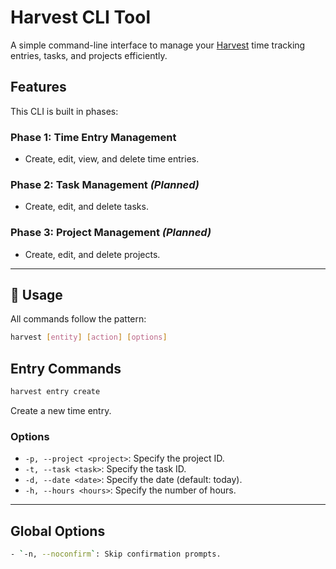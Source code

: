 # Harvest CLI Tool

A simple command-line interface to manage your [Harvest](https://www.getharvest.com/) time tracking entries, tasks, and projects efficiently.

## Features

This CLI is built in phases:

### Phase 1: Time Entry Management

- Create, edit, view, and delete time entries.

### Phase 2: Task Management *(Planned)*

- Create, edit, and delete tasks.

### Phase 3: Project Management *(Planned)*

- Create, edit, and delete projects.

---

## 🚀 Usage

All commands follow the pattern:

```bash
harvest [entity] [action] [options]
```

## Entry Commands

```bash
harvest entry create
```

Create a new time entry.

### Options

- `-p, --project <project>`: Specify the project ID.
- `-t, --task <task>`: Specify the task ID.
- `-d, --date <date>`: Specify the date (default: today).
- `-h, --hours <hours>`: Specify the number of hours.

---

## Global Options

```bash
- `-n, --noconfirm`: Skip confirmation prompts.
```
